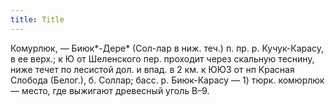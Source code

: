 ```yaml
---
title: Title
---
```


Комурлюк, — Биюк*-Дере* (Сол-лар в ниж. теч.) п. пр. р. Кучук-Карасу, в ее
верх.; к Ю от Шеленского пер. проходит через скальную теснину, ниже течет по
лесистой дол. и впад. в 2 км. к ЮЮЗ от нп Красная Слобода (Белог.), б. Соллар;
басс. р. Биюк-Карасу — 1) тюрк. комюрлюк — место, где выжигают древесный уголь
В–9.
